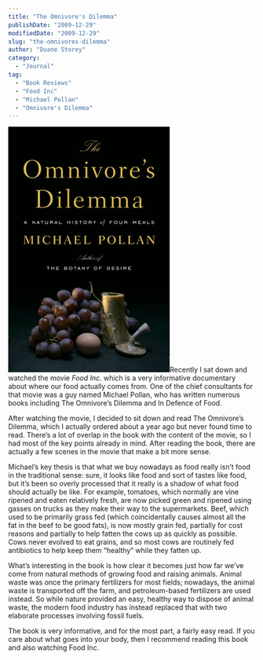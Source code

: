 ```yaml
---
title: "The Omnivore's Dilemma"
publishDate: "2009-12-29"
modifiedDate: "2009-12-29"
slug: "the-omnivores-dilemma"
author: "Duane Storey"
category:
  - "Journal"
tag:
  - "Book Reviews"
  - "Food Inc"
  - "Michael Pollan"
  - "Omnivore's Dilemma"
---
```


![The Omnivore's Dilemma](_images/the-omnivores-dilemma-1.jpg)Recently I sat down and watched the movie *Food Inc.* which is a very informative documentary about where our food actually comes from. One of the chief consultants for that movie was a guy named Michael Pollan, who has written numerous books including The Omnivore’s Dilemma and In Defence of Food.

After watching the movie, I decided to sit down and read The Omnivore’s Dilemma, which I actually ordered about a year ago but never found time to read. There’s a lot of overlap in the book with the content of the movie, so I had most of the key points already in mind. After reading the book, there are actually a few scenes in the movie that make a bit more sense.

Michael’s key thesis is that what we buy nowadays as food really isn’t food in the traditional sense: sure, it looks like food and sort of tastes like food, but it’s been so overly processed that it really is a shadow of what food should actually be like. For example, tomatoes, which normally are vine ripened and eaten relatively fresh, are now picked green and ripened using gasses on trucks as they make their way to the supermarkets. Beef, which used to be primarily grass fed (which coincidentally causes almost all the fat in the beef to be good fats), is now mostly grain fed, partially for cost reasons and partially to help fatten the cows up as quickly as possible. Cows never evolved to eat grains, and so most cows are routinely fed antibiotics to help keep them “healthy” while they fatten up.

What’s interesting in the book is how clear it becomes just how far we’ve come from natural methods of growing food and raising animals. Animal waste was once the primary fertilizers for most fields; nowadays, the animal waste is transported off the farm, and petroleum-based fertilizers are used instead. So while nature provided an easy, healthy way to dispose of animal waste, the modern food industry has instead replaced that with two elaborate processes involving fossil fuels.

The book is very informative, and for the most part, a fairly easy read. If you care about what goes into your body, then I recommend reading this book and also watching Food Inc.